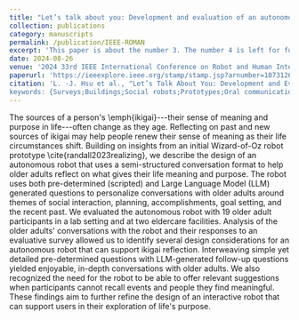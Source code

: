 ```yaml
---
title: "Let’s talk about you: Development and evaluation of an autonomous robot to support Ikigai reflection in older adults"
collection: publications
category: manuscripts
permalink: /publication/IEEE-ROMAN
excerpt: 'This paper is about the number 3. The number 4 is left for future work.'
date: 2024-08-26
venue: '2024 33rd IEEE International Conference on Robot and Human Interactive Communication (ROMAN)'
paperurl: 'https://ieeexplore.ieee.org/stamp/stamp.jsp?arnumber=10731264'
citation: 'L. -J. Hsu et al., "Let’s Talk About You: Development and Evaluation of an Autonomous Robot to Support Ikigai Reflection in Older Adults," 2024 33rd IEEE International Conference on Robot and Human Interactive Communication (ROMAN), Pasadena, CA, USA, 2024, pp. 1323-1330, doi: 10.1109/RO-MAN60168.2024.10731264.
keywords: {Surveys;Buildings;Social robots;Prototypes;Oral communication;Robot sensing systems;Reflection;Older adults;Robots;Autonomous robots},'
---
```


The sources of a person's \emph{ikigai}---their sense of meaning and purpose in life---often change as they age. Reflecting on past and new sources of ikigai may help people renew their sense of meaning as their life circumstances shift. Building on insights from an initial Wizard-of-Oz robot prototype \cite{randall2023realizing}, we describe the design of an autonomous robot that uses a semi-structured conversation format to help older adults reflect on what gives their life meaning and purpose. The robot uses both pre-determined (scripted) and Large Language Model (LLM) generated questions to personalize conversations with older adults around themes of social interaction, planning, accomplishments, goal setting, and the recent past. We evaluated the autonomous robot with 19 older adult participants in a lab setting and at two eldercare facilities. Analysis of the older adults' conversations with the robot and their responses to an evaluative survey allowed us to identify several design considerations for an autonomous robot that can support ikigai reflection. Interweaving simple yet detailed pre-determined questions with LLM-generated follow-up questions yielded enjoyable, in-depth conversations with older adults. We also recognized the need for the robot to be able to offer relevant suggestions when participants cannot recall events and people they find meaningful. These findings aim to further refine the design of an interactive robot that can support users in their exploration of life's purpose.